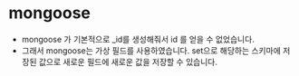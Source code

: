 <!-- # Sequelize

- brew install mysql
- mysql.server start
- mysql.server stop

- operatorsAliases : operatorsAliases는 보안에 취약한 연산자를 사용할지 여부를 설정하는 옵션이다.
- Sequelize는 기본적으로 Promise 기반이기 때문에, 모든 CRUD 작업이 Promise의 형태로 시작하고 끝난다는 점을 감안, 위의 코드의 sync()가 실행되면 index.js 내에서 작성된 Sequelize 작업이 실제 DB와 동기화되면서 실행됩니다. 따라서 테이블 정의, 연결 관계 정의 등과 같은 작업은 sync() 이전에 완료해야 합니다. sync()의 결과는 Promise로, 동기화가 완료된 뒤 .then()을 통하여 원하는 CRUD 작업을 수행할 수 있게 됩니다.
- index.js의 config 객체에 적은 database의 이름에 맞춰서 실제 DB에 동일한 이름의 데이터베이스를 생성해줘야 합니다. 그렇지 않으면 Sequelize가 동기화를 하지 못합니다. -->

# mongoose

- mongoose 가 기본적으로 \_id를 생성해줘서 id 를 얻을 수 없었습니다.
- 그래서 mongoose는 가상 필드를 사용하였습니다. set으로 해당하는 스키마에 저장된 값으로 새로운 필드에 새로운 값을 저장할 수 있습니다.
